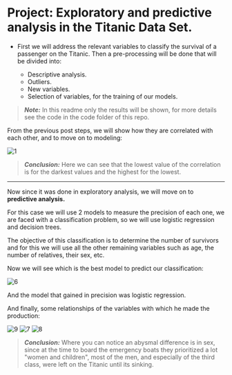# Project: Exploratory and predictive analysis in the Titanic Data Set.
 
* First we will address the relevant variables to classify the survival of a passenger on the Titanic. Then a pre-processing will be done that will be divided into:
 
     * Descriptive analysis.
     * Outliers.
     * New variables.
     * Selection of variables, for the training of our models.
     
 >_**Note:**_ In this readme only the results will be shown, for more details see the code in the code folder of this repo.
 
From the previous post steps, we will show how they are correlated with each other, and to move on to modeling:
 
![1](https://user-images.githubusercontent.com/63415652/103332391-5bdc1380-4a2f-11eb-8dce-d5a2c0df0fcf.PNG)
 
>**_Conclusion:_** Here we can see that the lowest value of the correlation is for the darkest values and the highest for the lowest.
 
---
 
Now since it was done in exploratory analysis, we will move on to **predictive analysis.**
 
For this case we will use 2 models to measure the precision of each one, we are faced with a classification problem, so we will use logistic regression and decision trees.
 
The objective of this classification is to determine the number of survivors and for this we will use all the other remaining variables such as age, the number of relatives, their sex, etc.
 
Now we will see which is the best model to predict our classification:

![6](https://user-images.githubusercontent.com/63415652/105923992-00d41700-6003-11eb-9a40-ae4d830bef16.PNG)

And the model that gained in precision was logistic regression.
 
And finally, some relationships of the variables with which he made the production:
 

![9](https://user-images.githubusercontent.com/63415652/105924018-0f223300-6003-11eb-8e88-5024a47d6b6c.PNG)
![7](https://user-images.githubusercontent.com/63415652/105924007-09c4e880-6003-11eb-8567-f77c635cf0b2.PNG)
![8](https://user-images.githubusercontent.com/63415652/105924010-0c274280-6003-11eb-92df-ff171fe4b3a8.PNG)

 
>**_Conclusion:_** Where you can notice an abysmal difference is in sex, since at the time to board the emergency boats they prioritized a lot "women and children", most of the men, and especially of the third class, were left on the Titanic until its sinking.
